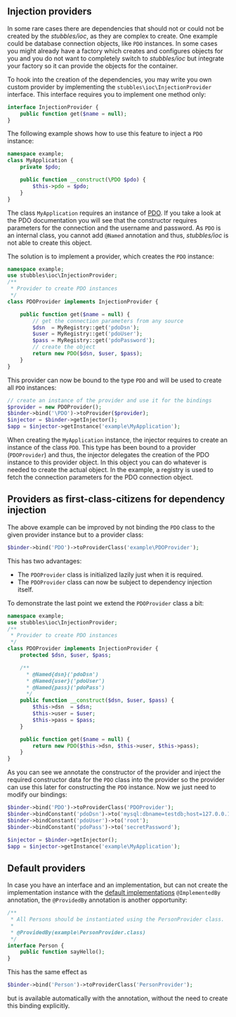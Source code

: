 Injection providers
-------------------

In some rare cases there are dependencies that should not or could not be
created by the _stubbles/ioc_, as they are complex to create. One example could
be database connection objects, like `PDO` instances. In some cases you might
already have a factory which creates and configures objects for you and you do
not want to completely switch to _stubbles/ioc_ but integrate your factory so
it can provide the objects for the container.

To hook into the creation of the dependencies, you may write you own custom
provider by implementing the `stubbles\ioc\InjectionProvider` interface. This
interface requires you to implement one method only:

```php
interface InjectionProvider {
    public function get($name = null);
}
```

The following example shows how to use this feature to inject a `PDO` instance:

```php
namespace example;
class MyApplication {
    private $pdo;

    public function __construct(\PDO $pdo) {
        $this->pdo = $pdo;
    }
}
```

The class `MyApplication` requires an instance of [PDO](http://www.php.net/pdo).
If you take a look at the PDO documentation you will see that the constructor
requires parameters for the connection and the username and password. As `PDO`
is an internal class, you cannot add `@Named` annotation and thus, _stubbles/ioc_
is not able to create this object.

The solution is to implement a provider, which creates the `PDO` instance:

```php
namespace example;
use stubbles\ioc\InjectionProvider;
/**
 * Provider to create PDO instances
 */
class PDOProvider implements InjectionProvider {

    public function get($name = null) {
        // get the connection parameters from any source
        $dsn  = MyRegistry::get('pdoDsn');
        $user = MyRegistry::get('pdoUser');
        $pass = MyRegistry::get('pdoPassword');
        // create the object
        return new PDO($dsn, $user, $pass);
    }
}
```

This provider can now be bound to the type `PDO` and will be used to create all
`PDO` instances:
```php
// create an instance of the provider and use it for the bindings
$provider = new PDOProvider();
$binder->bind('\PDO')->toProvider($provider);
$injector = $binder->getInjector();
$app = $injector->getInstance('example\MyApplication');
```

When creating the `MyApplication` instance, the injector requires to create an
instance of the class `PDO`. This type has been bound to a provider (`PDOProvider`)
and thus, the injector delegates the creation of the PDO instance to this
provider object. In this object you can do whatever is needed to create the
actual object. In the example, a registry is used to fetch the connection
parameters for the PDO connection object.

## Providers as first-class-citizens for dependency injection

The above example can be improved by not binding the `PDO` class to the given
provider instance but to a provider class:

```php
$binder->bind('PDO')->toProviderClass('example\PDOProvider');
```

This has two advantages:

 * The `PDOProvider` class is initialized lazily just when it is required.
 * The `PDOProvider` class can now be subject to dependency injection itself.

To demonstrate the last point we extend the `PDOProvider` class a bit:

```php
namespace example;
use stubbles\ioc\InjectionProvider;
/**
 * Provider to create PDO instances
 */
class PDOProvider implements InjectionProvider {
    protected $dsn, $user, $pass;

    /**
      * @Named{dsn}('pdoDsn')
      * @Named{user}('pdoUser')
      * @Named{pass}('pdoPass')
      */
    public function __construct($dsn, $user, $pass) {
        $this->dsn  = $dsn;
        $this->user = $user;
        $this->pass = $pass;
    }

    public function get($name = null) {
        return new PDO($this->dsn, $this->user, $this->pass);
    }
}
```

As you can see we annotate the constructor of the provider and inject the
required constructor data for the `PDO` class into the provider so the provider
can use this later for constructing the `PDO` instance. Now we just need to
modify our bindings:

```php
$binder->bind('PDO')->toProviderClass('PDOProvider');
$binder->bindConstant('pdoDsn')->to('mysql:dbname=testdb;host=127.0.0.1');
$binder->bindConstant('pdoUser')->to('root');
$binder->bindConstant('pdoPass')->to('secretPassword');

$injector = $binder->getInjector();
$app = $injector->getInstance('example\MyApplication');
```

## Default providers

In case you have an interface and an implementation, but can not create the
implementation instance with the [default implementations](default_implementaions.md)
`@ImplementedBy` annotation, the `@ProvidedBy` annotation is another opportunity:

```php
/**
 * All Persons should be instantiated using the PersonProvider class.
 *
 * @ProvidedBy(example\PersonProvider.class)
 */
interface Person {
    public function sayHello();
}
```

This has the same effect as

```php
$binder->bind('Person')->toProviderClass('PersonProvider');
```

but is available automatically with the annotation, without the need to create
this binding explicitly.
